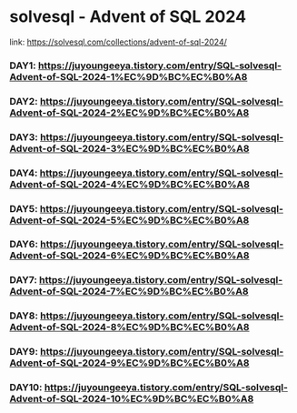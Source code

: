 # solvesql - Advent of SQL 2024
link: https://solvesql.com/collections/advent-of-sql-2024/
### DAY1: https://juyoungeeya.tistory.com/entry/SQL-solvesql-Advent-of-SQL-2024-1%EC%9D%BC%EC%B0%A8
### DAY2: https://juyoungeeya.tistory.com/entry/SQL-solvesql-Advent-of-SQL-2024-2%EC%9D%BC%EC%B0%A8
### DAY3: https://juyoungeeya.tistory.com/entry/SQL-solvesql-Advent-of-SQL-2024-3%EC%9D%BC%EC%B0%A8
### DAY4: https://juyoungeeya.tistory.com/entry/SQL-solvesql-Advent-of-SQL-2024-4%EC%9D%BC%EC%B0%A8
### DAY5: https://juyoungeeya.tistory.com/entry/SQL-solvesql-Advent-of-SQL-2024-5%EC%9D%BC%EC%B0%A8
### DAY6: https://juyoungeeya.tistory.com/entry/SQL-solvesql-Advent-of-SQL-2024-6%EC%9D%BC%EC%B0%A8
### DAY7: https://juyoungeeya.tistory.com/entry/SQL-solvesql-Advent-of-SQL-2024-7%EC%9D%BC%EC%B0%A8
### DAY8: https://juyoungeeya.tistory.com/entry/SQL-solvesql-Advent-of-SQL-2024-8%EC%9D%BC%EC%B0%A8
### DAY9: https://juyoungeeya.tistory.com/entry/SQL-solvesql-Advent-of-SQL-2024-9%EC%9D%BC%EC%B0%A8
### DAY10: https://juyoungeeya.tistory.com/entry/SQL-solvesql-Advent-of-SQL-2024-10%EC%9D%BC%EC%B0%A8

